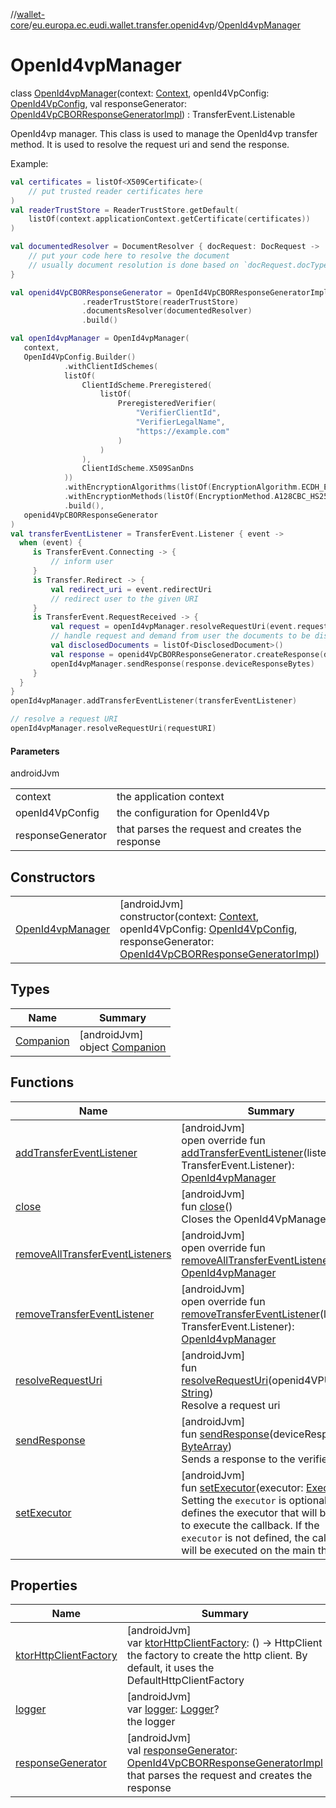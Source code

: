 //[wallet-core](../../../index.md)/[eu.europa.ec.eudi.wallet.transfer.openid4vp](../index.md)/[OpenId4vpManager](index.md)

# OpenId4vpManager

class [OpenId4vpManager](index.md)(context: [Context](https://developer.android.com/reference/kotlin/android/content/Context.html), openId4VpConfig: [OpenId4VpConfig](../-open-id4-vp-config/index.md), val responseGenerator: [OpenId4VpCBORResponseGeneratorImpl](../-open-id4-vp-c-b-o-r-response-generator-impl/index.md)) : TransferEvent.Listenable

OpenId4vp manager. This class is used to manage the OpenId4vp transfer method. It is used to resolve the request uri and send the response.

Example:

```kotlin
val certificates = listOf<X509Certificate>(
    // put trusted reader certificates here
)
val readerTrustStore = ReaderTrustStore.getDefault(
    listOf(context.applicationContext.getCertificate(certificates))
)

val documentedResolver = DocumentResolver { docRequest: DocRequest ->
    // put your code here to resolve the document
    // usually document resolution is done based on `docRequest.docType`
}

val openid4VpCBORResponseGenerator = OpenId4VpCBORResponseGeneratorImpl.Builder(context)
                .readerTrustStore(readerTrustStore)
                .documentsResolver(documentedResolver)
                .build()

val openId4vpManager = OpenId4vpManager(
   context,
   OpenId4VpConfig.Builder()
            .withClientIdSchemes(
            listOf(
                ClientIdScheme.Preregistered(
                    listOf(
                        PreregisteredVerifier(
                            "VerifierClientId",
                            "VerifierLegalName",
                            "https://example.com"
                        )
                    )
                ),
                ClientIdScheme.X509SanDns
            ))
            .withEncryptionAlgorithms(listOf(EncryptionAlgorithm.ECDH_ES))
            .withEncryptionMethods(listOf(EncryptionMethod.A128CBC_HS256))
            .build(),
   openid4VpCBORResponseGenerator
)
val transferEventListener = TransferEvent.Listener { event ->
  when (event) {
     is TransferEvent.Connecting -> {
         // inform user
     }
     is Transfer.Redirect -> {
         val redirect_uri = event.redirectUri
         // redirect user to the given URI
     }
     is TransferEvent.RequestReceived -> {
         val request = openId4vpManager.resolveRequestUri(event.request)
         // handle request and demand from user the documents to be disclosed
         val disclosedDocuments = listOf<DisclosedDocument>()
         val response = openid4VpCBORResponseGenerator.createResponse(disclosedDocuments)
         openId4vpManager.sendResponse(response.deviceResponseBytes)
     }
  }
}
openId4vpManager.addTransferEventListener(transferEventListener)

// resolve a request URI
openId4vpManager.resolveRequestUri(requestURI)
```

#### Parameters

androidJvm

| | |
|---|---|
| context | the application context |
| openId4VpConfig | the configuration for OpenId4Vp |
| responseGenerator | that parses the request and creates the response |

## Constructors

| | |
|---|---|
| [OpenId4vpManager](-open-id4vp-manager.md) | [androidJvm]<br>constructor(context: [Context](https://developer.android.com/reference/kotlin/android/content/Context.html), openId4VpConfig: [OpenId4VpConfig](../-open-id4-vp-config/index.md), responseGenerator: [OpenId4VpCBORResponseGeneratorImpl](../-open-id4-vp-c-b-o-r-response-generator-impl/index.md)) |

## Types

| Name | Summary |
|---|---|
| [Companion](-companion/index.md) | [androidJvm]<br>object [Companion](-companion/index.md) |

## Functions

| Name | Summary |
|---|---|
| [addTransferEventListener](add-transfer-event-listener.md) | [androidJvm]<br>open override fun [addTransferEventListener](add-transfer-event-listener.md)(listener: TransferEvent.Listener): [OpenId4vpManager](index.md) |
| [close](close.md) | [androidJvm]<br>fun [close](close.md)()<br>Closes the OpenId4VpManager |
| [removeAllTransferEventListeners](remove-all-transfer-event-listeners.md) | [androidJvm]<br>open override fun [removeAllTransferEventListeners](remove-all-transfer-event-listeners.md)(): [OpenId4vpManager](index.md) |
| [removeTransferEventListener](remove-transfer-event-listener.md) | [androidJvm]<br>open override fun [removeTransferEventListener](remove-transfer-event-listener.md)(listener: TransferEvent.Listener): [OpenId4vpManager](index.md) |
| [resolveRequestUri](resolve-request-uri.md) | [androidJvm]<br>fun [resolveRequestUri](resolve-request-uri.md)(openid4VPURI: [String](https://kotlinlang.org/api/latest/jvm/stdlib/kotlin/-string/index.html))<br>Resolve a request uri |
| [sendResponse](send-response.md) | [androidJvm]<br>fun [sendResponse](send-response.md)(deviceResponse: [ByteArray](https://kotlinlang.org/api/latest/jvm/stdlib/kotlin/-byte-array/index.html))<br>Sends a response to the verifier |
| [setExecutor](set-executor.md) | [androidJvm]<br>fun [setExecutor](set-executor.md)(executor: [Executor](https://developer.android.com/reference/kotlin/java/util/concurrent/Executor.html))<br>Setting the `executor` is optional and defines the executor that will be used to execute the callback. If the `executor` is not defined, the callback will be executed on the main thread. |

## Properties

| Name | Summary |
|---|---|
| [ktorHttpClientFactory](ktor-http-client-factory.md) | [androidJvm]<br>var [ktorHttpClientFactory](ktor-http-client-factory.md): () -&gt; HttpClient<br>the factory to create the http client. By default, it uses the DefaultHttpClientFactory |
| [logger](logger.md) | [androidJvm]<br>var [logger](logger.md): [Logger](../../eu.europa.ec.eudi.wallet.logging/-logger/index.md)?<br>the logger |
| [responseGenerator](response-generator.md) | [androidJvm]<br>val [responseGenerator](response-generator.md): [OpenId4VpCBORResponseGeneratorImpl](../-open-id4-vp-c-b-o-r-response-generator-impl/index.md)<br>that parses the request and creates the response |
